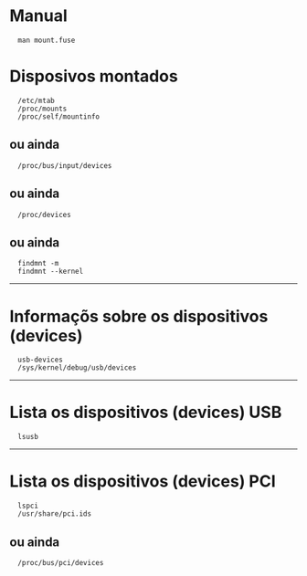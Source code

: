 # Manual
```
  man mount.fuse
```

# Disposivos montados
```
  /etc/mtab
  /proc/mounts
  /proc/self/mountinfo
```
## ou ainda
```
  /proc/bus/input/devices
```
## ou ainda
```
  /proc/devices
```
## ou ainda
```
  findmnt -m
  findmnt --kernel
```

---

# Informaçõs sobre os dispositivos (devices)
```
  usb-devices
  /sys/kernel/debug/usb/devices
```

---

# Lista os dispositivos (devices) USB
```
  lsusb
```

---

# Lista os dispositivos (devices) PCI
```
  lspci
  /usr/share/pci.ids
```
## ou ainda
```
  /proc/bus/pci/devices
```
